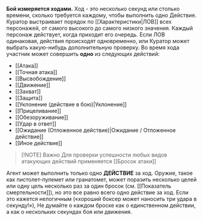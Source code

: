 **Бой измеряется ходами.** Ход - это несколько секунд или столько времени, сколько требуется каждому, чтобы выполнить одно Действие. Куратор выстраивает порядок по [[Характеристики|ЛОВ]] всех персонажей, от самого высокого до самого низкого значения. Каждый персонаж действует, когда приходит его очередь. Если ЛОВ одинаковая, действия происходят одновременно, или Куратор может выбрать какую-нибудь дополнительную проверку. Во время хода участник может совершить **одно** из следующих действий:

- [[Атака]]
- [[Точная атака]]
- [[Высвобождение]]
- [[Движение]]
- [[Захват]]
- [[Защита]]
- [[Уклонение (действие в бою)|Уклонение]]
- [[Прицеливание]]
- [[Обезоруживание]]
- [[Удар в ответ]]
- [[Ожидание (Отложенное действие)|Ожидание / Отложенное действие]]
- [[Иное действие]]


> [!NOTE] Важно
> Для проверки успешности любых видов атакующих действий применяется [[Бросок атаки]]


Агент может выполнить только одно **ДЕЙСТВИЕ** за ход. Оружие, такое как пистолет-пулемет или гранатомет, может поразить несколько целей или одну цель несколько раз за один бросок (см. [[Показатель смертельности]]), но это все равно всего одно действие за ход. Если это кажется нелогичным («хороший боксер может наносить три удара в секунду!»), Не думайте о каждом броске как о единственном действии, а как о нескольких секундах боя или движения.